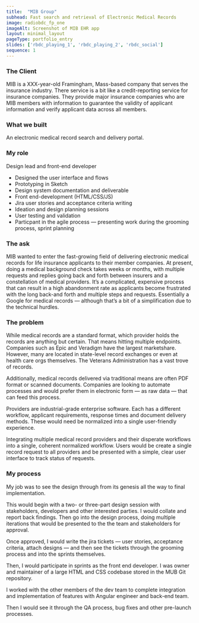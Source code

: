 ```yaml
---
title:  "MIB Group"
subhead: Fast search and retrieval of Electronic Medical Records
image: radiobdc_fp_one
imageAlt: Screenshot of MIB EHR app
layout: minimal_layout
pageType: portfolio_entry
slides: ['rbdc_playing_1', 'rbdc_playing_2', 'rbdc_social']
sequence: 1
---
```

### The Client

 MIB is a XXX-year-old Framingham, Mass-based company that serves the insurance industry. There service is a bit like a credit-reporting service for insurance companies.  They provide major insurance companies who are MIB members with information to guarantee the validity of applicant information and verify applicant data across all members. 

### What we built

An electronic medical record search and delivery portal. 

### My role

Design lead and front-end developer 
* Designed the user interface and flows
* Prototyping in Sketch
* Design system documentation and deliverable
* Front end-development (HTML/CSS/JS)
* Jira user stories and acceptance criteria writing
* Ideation and design planning sessions
* User testing and validation
* Particpant in the agile process — presenting work during the grooming process, sprint planning


### The ask
MIB wanted to enter the fast-growing field of delivering electronic medical records for life insurance applicants to their member companies. At present, doing a medical background check takes weeks or months, with multiple requests and replies going back and forth between insurers and a constellation of medical providers. It’s a complicated, expensive process that can result in a high abandonment rate as applicants become frustrated with the long back-and forth and multiple steps and requests. Essentially a Google for medical records — although that’s a bit of a simplification due to the technical hurdles. 

### The problem 

While medical records are a standard format, which provider holds the records are anything but certain. That means hitting multiple endpoints. Companies such as Epic and Veradigm have the largest marketshare. However, many are located in state-level record exchanges or even at health care orgs themselves. The Veterans Administration has a vast trove of records. 

Additionally, medical records delivered via traditional means are often PDF format or scanned documents. Companies are looking to automate processes and would prefer them in electronic form — as raw data — that can feed this process. 

Providers are industrial-grade enterprise software. Each has a different workflow,  applicant requirements, response times and document delivery methods. These would need be normalized into a single user-friendly experience. 


Integrating multiple medical record providers and their disperate workflows into a single, coherent normalized workflow. Users would be create a single record request to all providers and be presented with a simple, clear user interface to track status of requests. 

### My process

My job was to see the design through from its genesis all the way to final implementation. 

This would begin with a two- or three-part design session with stakeholders, developers and other interested parties. I would collate and report back findings. Then go into the design process, doing multiple iterations that would be presented to the the team and stakeholders for approval. 

Once approved, I would write the jira tickets — user stories, acceptance criteria, attach designs — and then see the tickets through the grooming process and into the sprints themselves. 

Then, I would participate in sprints as the front end developer. I was owner and maintainer of a large HTML and CSS codebase stored in the MUB Git repository.

I worked with the other members of the dev team to complete integration and implementation of features with Angular engineer and back-end team. 

Then I would see it through the QA process, bug fixes and other pre-launch processes. 


